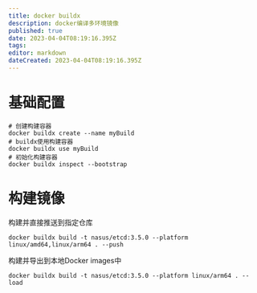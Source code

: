 ```yaml
---
title: docker buildx
description: docker编译多环境镜像
published: true
date: 2023-04-04T08:19:16.395Z
tags: 
editor: markdown
dateCreated: 2023-04-04T08:19:16.395Z
---
```


# 基础配置
```
# 创建构建容器
docker buildx create --name myBuild
# buildx使用构建容器
docker buildx use myBuild
# 初始化构建容器
docker buildx inspect --bootstrap
```

# 构建镜像
构建并直接推送到指定仓库
```
docker buildx build -t nasus/etcd:3.5.0 --platform linux/amd64,linux/arm64 . --push
```
构建并导出到本地Docker images中
```
docker buildx build -t nasus/etcd:3.5.0 --platform linux/arm64 . --load
```